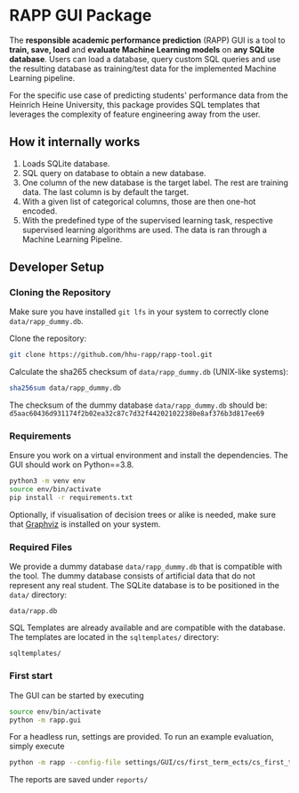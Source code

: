 # RAPP GUI Package

The **responsible academic performance prediction** (RAPP) GUI is a tool to **train, save, load** and **evaluate Machine Learning models** on **any SQLite database**. Users can load a database, query custom SQL queries and use the resulting database as training/test data for the implemented Machine Learning pipeline.

For the specific use case of predicting students' performance data from the Heinrich Heine University, this package provides SQL templates that leverages the complexity of feature engineering away from the user.

## How it internally works

1. Loads SQLite database.
2. SQL query on database to obtain a new database.
3. One column of the new database is the target label. The rest are training data. The last column is by default the target.
4. With a given list of categorical columns, those are then one-hot encoded.
5. With the predefined type of the supervised learning task, respective supervised learning algorithms are used. The data is ran through a Machine Learning Pipeline.

## Developer Setup

### Cloning the Repository

Make sure you have installed `git lfs` in your system to correctly clone `data/rapp_dummy.db`.

Clone the repository:
```bash
git clone https://github.com/hhu-rapp/rapp-tool.git
```

Calculate the sha265 checksum of `data/rapp_dummy.db` (UNIX-like systems):
```bash
sha256sum data/rapp_dummy.db
```

The checksum of the dummy database `data/rapp_dummy.db` should be:
`d5aac60436d931174f2b02ea32c87c7d32f442021022380e8af376b3d817ee69`

### Requirements

Ensure you work on a virtual environment and install the dependencies.
The GUI should work on Python==3.8.

```bash
python3 -m venv env
source env/bin/activate
pip install -r requirements.txt
```

Optionally, if visualisation of decision trees or alike is needed,
make sure that [Graphviz](https://graphviz.org/download/) is installed on your
system.

### Required Files

We provide a dummy database `data/rapp_dummy.db` that is compatible with the tool.
The dummy database consists of artificial data that do not represent any real student.
The SQLite database is to be positioned in the `data/` directory:

```tree
data/rapp.db
```

SQL Templates are already available and are compatible with the database. The templates are located in the `sqltemplates/` directory:

```tree
sqltemplates/
```

### First start

The GUI can be started by executing

```bash
source env/bin/activate
python -m rapp.gui
```

For a headless run, settings are provided. To run an example evaluation, simply execute

```bash
python -m rapp --config-file settings/GUI/cs/first_term_ects/cs_first_term_ects_3_dropout.ini
```

The reports are saved under `reports/`
